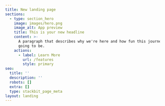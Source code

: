 ```yaml
---
title: New landing page
sections:
  - type: section_hero
    image: images/hero.png
    image_alt: App preview
    title: This is your new headline
    content: >-
      A paragraph that describes why we're here and how fun this journey is
      going to be.
    actions:
      - label: Learn More
        url: /features
        style: primary
seo:
  title: ''
  description: ''
  robots: []
  extra: []
  type: stackbit_page_meta
layout: landing
---
```

